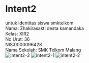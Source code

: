 # Intent2
untuk identitas siswa smktelkom <br>
Nama: Zhakirasakti desta kamandaka <br>
Kelas: XIR2 <br>
No Urut: 36 <br>
NIS:0000096428 <br>
Nama Sekolah: SMK Telkom Malang <br>
![intent2-3](https://cloud.githubusercontent.com/assets/22295695/20039642/d509ff7a-a479-11e6-89dc-2c49693f1d10.PNG)
![intent2-1](https://cloud.githubusercontent.com/assets/22295695/20039643/d53940dc-a479-11e6-963c-c2e4a4b30529.PNG)
![intent2-2](https://cloud.githubusercontent.com/assets/22295695/20039644/d539eed8-a479-11e6-8e79-2a21cd301a9c.PNG)
